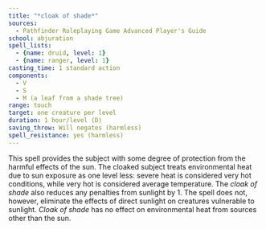 ```yaml
---
title: "*cloak of shade*"
sources:
  - Pathfinder Roleplaying Game Advanced Player's Guide
school: abjuration
spell_lists:
  - {name: druid, level: 1}
  - {name: ranger, level: 1}
casting_time: 1 standard action
components:
  - V
  - S
  - M (a leaf from a shade tree)
range: touch
target: one creature per level
duration: 1 hour/level (D)
saving_throw: Will negates (harmless)
spell_resistance: yes (harmless)
---
```


This spell provides the subject with some degree of protection from the harmful effects of the sun. The cloaked subject treats environmental heat due to sun exposure as one level less: severe heat is considered very hot conditions, while very hot is considered average temperature. The *cloak of shade* also reduces any penalties from sunlight by 1. The spell does not, however, eliminate the effects of direct sunlight on creatures vulnerable to sunlight. *Cloak of shade* has no effect on environmental heat from sources other than the sun.

